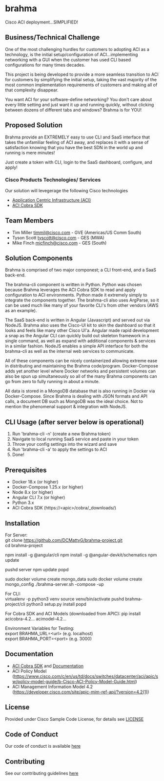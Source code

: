 # brahma

Cisco ACI deployment...SIMPLIFIED!

## Business/Technical Challenge

One of the most challenging hurdles for customers to adopting ACI as a technology, is the initial setup/configuration of ACI...implementing networking with a GUI when the customer has used CLI based configurations for many times decades.  

This project is being developed to provide a more seamless transition to ACI for customers by simplifying the initial setup, taking the vast majority of the most common implementation requirements of customers and making all of that complexity disappear.  

You want ACI for your software-define networking? You don't care about every little setting and just want it up and running quickly, without clicking between dozens of different tabs and windows? Brahma is for YOU!  

## Proposed Solution

Brahma provide an EXTREMELY easy to use CLI and SaaS interface that takes the unfamiliar feeling of ACI away, and replaces it with a sense of satisfaction knowing that you have the best SDN in the world up and running is mere minutes!  

Just create a token with CLI, login to the SaaS dashboard, configure, and apply!  
### Cisco Products Technologies/ Services

Our solution will levegerage the following Cisco technologies

* [Application Centric Infrastructure (ACI)](http://cisco.com/go/aci)
* [ACI Cobra SDK](https://github.com/datacenter/cobra)

## Team Members

* Tim Miller <timmil@cisco.com> - GVE (Americas/US Comm South)
* Tyson Scott <tyscott@cisco.com> - GES (MWA)
* Mike Finch <micfinch@cisco.com> - GES (South)

## Solution Components

Brahma is comprised of two major componest; a CLI front-end, and a SaaS back-end.  

The brahma-cli component is written in Python. Python was chosen because Brahma leverages the ACI Cobra SDK to read and apply configuration to ACI environments. Python made it extremely simply to integrate the components together. The brahma-cli also uses ArgParse, so it can be used much like many of your favorite CLI's from other vendors (AWS as an example).

The SaaS back-end is written in Angular (Javascript) and served out via NodeJS. Brahma also uses the Cisco-UI kit to skin the dashboard so that it looks and feels like many other Cisco UI'a. Angular made rapid development a snap as the Angular CLI can quickly build out skeleton framework in a single command, as well as expand with additional components & services in a similar fashion. NodeJS enables a simple API interface for both the brahma-cli as well as the internal web services to communicate.

All of these components can be nicely containerized allowing extreme ease in distributing and maintaining the Brahma code/program. Docker-Compose adds yet another level where Docker networks and persistent volumes can also be spun up simultaneously so all of the many Brahma components can go from zero to fully running in about a minute.

All data is stored in a MongoDB database that is also running in Docker via Docker-Compose. Since Brahma is dealing with JSON formats and API calls, a document DB such as MongoDB was the ideal choice. Not to mention the phenomenal support & integration with NodeJS.

## CLI Usage (after server below is operational)

1) Run 'brahma-cli -n' (create a new Brahma token)
2) Navigate to local running SaaS service and paste in your token
3) Throw your config settings into the wizard and save
4) Run 'brahma-cli -a' to apply the settings to ACI
5) Done!

## Prerequisites

- Docker 18.x (or higher)
- Docker-Compose 1.25.x (or higher)
- Node 8.x (or higher)
- Angular CLI 7.x (or higher)
- Python 3.x
- ACI Cobra SDK (https://&lt;apic&gt;/cobra/_downloads/)

## Installation

For Server:  
git clone https://github.com/DCMattyG/brahma-project.git  
cd brahma-project  

npm install -g @angular/cli
npm install -g @angular-devkit/schematics
npm update

pushd server
npm update
popd

sudo docker volume create mongo_data
sudo docker volume create mongo_config
./brahma-server.sh -compose -up  
  
For CLI:  
virtualenv -p python3 venv
source venv/bin/activate 
pushd brahma-project/cli
python3 setup.py install
popd

For Cobra SDK and ACI Models (downloaded from APIC):
pip install acicobra-4.2... acimodel-4.2...

Environment Variables for Testing:  
export BRAHMA_URL=&lt;url&gt; (e.g. localhost)  
export BRAHMA_PORT=&lt;port&gt; (e.g. 3000)  

## Documentation

- [ACI Cobra SDK](https://github.com/datacenter/cobra) and [Documentation](https://cobra.readthedocs.io/en/latest/)
- ACI Policy Model (https://www.cisco.com/c/en/us/td/docs/switches/datacenter/aci/apic/sw/policy-model-guide/b-Cisco-ACI-Policy-Model-Guide.html)
- ACI Management Information Model 4.2 (https://developer.cisco.com/site/apic-mim-ref-api/?version=4.2(1))

## License

Provided under Cisco Sample Code License, for details see [LICENSE](./LICENSE.md)

## Code of Conduct

Our code of conduct is available [here](./CODE_OF_CONDUCT.md)

## Contributing

See our contributing guidelines [here](./CONTRIBUTING.md)
